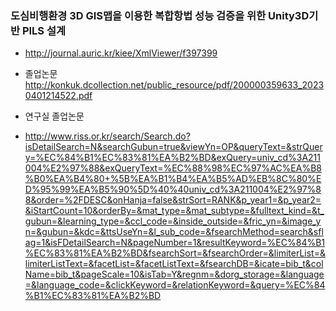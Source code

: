

### 도심비행환경 3D GIS맵을 이용한 복합항법 성능 검증을 위한 Unity3D기반 PILS 설계
- http://journal.auric.kr/kiee/XmlViewer/f397399

- 졸업논문
http://konkuk.dcollection.net/public_resource/pdf/200000359633_20230401214522.pdf

- 연구실 졸업논문
- http://www.riss.or.kr/search/Search.do?isDetailSearch=N&searchGubun=true&viewYn=OP&queryText=&strQuery=%EC%84%B1%EC%83%81%EA%B2%BD&exQuery=univ_cd%3A211004%E2%97%88&exQueryText=%EC%88%98%EC%97%AC%EA%B8%B0%EA%B4%80+%5B%EA%B1%B4%EA%B5%AD%EB%8C%80%ED%95%99%EA%B5%90%5D%40%40univ_cd%3A211004%E2%97%88&order=%2FDESC&onHanja=false&strSort=RANK&p_year1=&p_year2=&iStartCount=10&orderBy=&mat_type=&mat_subtype=&fulltext_kind=&t_gubun=&learning_type=&ccl_code=&inside_outside=&fric_yn=&image_yn=&gubun=&kdc=&ttsUseYn=&l_sub_code=&fsearchMethod=search&sflag=1&isFDetailSearch=N&pageNumber=1&resultKeyword=%EC%84%B1%EC%83%81%EA%B2%BD&fsearchSort=&fsearchOrder=&limiterList=&limiterListText=&facetList=&facetListText=&fsearchDB=&icate=bib_t&colName=bib_t&pageScale=10&isTab=Y&regnm=&dorg_storage=&language=&language_code=&clickKeyword=&relationKeyword=&query=%EC%84%B1%EC%83%81%EA%B2%BD


